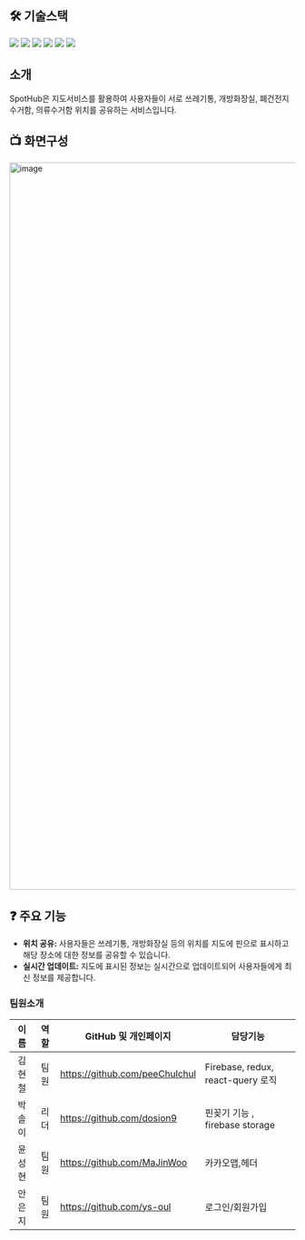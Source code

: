 ## 🛠 기술스택
<img src="https://img.shields.io/badge/HTML5-E34F26?style=for-the-badge&logo=html5&logoColor=white"> <img src="https://img.shields.io/badge/CSS3-1572B6?style=for-the-badge&logo=css3&logoColor=white"> <img src="https://img.shields.io/badge/React-61DAFB?style=for-the-badge&logo=react&logoColor=white"> <img src="https://img.shields.io/badge/redux-764ABC?style=for-the-badge&logo=redux&logoColor=white">
<img src="https://img.shields.io/badge/styledcomponents-DB7093?style=for-the-badge&logo=react&logoColor=white"> <img src="https://img.shields.io/badge/reactquery-3FF4154?style=for-the-badge&logo=react&logoColor=white">

## 소개

SpotHub은 지도서비스를 활용하여 사용자들이 서로 쓰레기통, 개방화장실, 폐건전지 수거함, 의류수거함 위치를 공유하는 서비스입니다.

## 📺 화면구성

<img width="1280" alt="image" src="https://github.com/nbc-9gling/news-feed/assets/144536397/1e39950f-6265-4625-8bf2-ebfe8744afca">



## ❓ 주요 기능

- **위치 공유:** 사용자들은 쓰레기통, 개방화장실 등의 위치를 지도에 핀으로 표시하고 해당 장소에 대한 정보를 공유할 수 있습니다.
- **실시간 업데이트:** 지도에 표시된 정보는 실시간으로 업데이트되어 사용자들에게 최신 정보를 제공합니다.


### 팀원소개

|  이름  |   역할   | GitHub 및 개인페이지               | 담당기능 |
| :----: | :------: | ---------------------------------- | ------ |
| 김현철 |   팀원   | https://github.com/peeChulchul     | Firebase, redux, react-query 로직  |
| 박솔이 |  리더  | https://github.com/dosion9         |  핀꽂기 기능 , firebase storage  |
| 윤성현 |   팀원   | https://github.com/MaJinWoo      |  카카오맵,헤더 |
| 안은지 |   팀원   | https://github.com/ys-oul       | 로그인/회원가입  |
